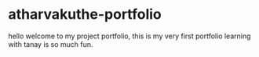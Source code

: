 # atharvakuthe-portfolio
hello welcome to my project portfolio, this is my very first portfolio
learning with tanay is so much fun.